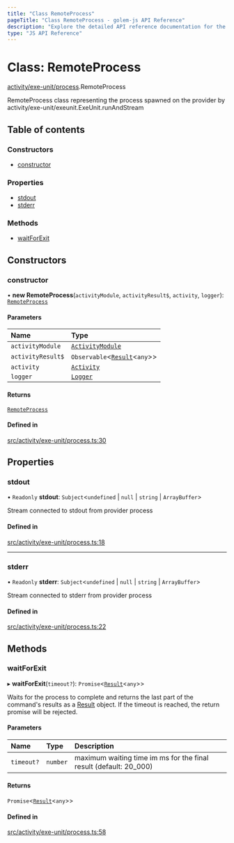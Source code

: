```yaml
---
title: "Class RemoteProcess"
pageTitle: "Class RemoteProcess - golem-js API Reference"
description: "Explore the detailed API reference documentation for the Class RemoteProcess within the golem-js SDK for the Golem Network."
type: "JS API Reference"
---
```

# Class: RemoteProcess

[activity/exe-unit/process](../modules/activity_exe_unit_process).RemoteProcess

RemoteProcess class representing the process spawned on the provider by activity/exe-unit/exeunit.ExeUnit.runAndStream

## Table of contents

### Constructors

- [constructor](activity_exe_unit_process.RemoteProcess#constructor)

### Properties

- [stdout](activity_exe_unit_process.RemoteProcess#stdout)
- [stderr](activity_exe_unit_process.RemoteProcess#stderr)

### Methods

- [waitForExit](activity_exe_unit_process.RemoteProcess#waitforexit)

## Constructors

### constructor

• **new RemoteProcess**(`activityModule`, `activityResult$`, `activity`, `logger`): [`RemoteProcess`](activity_exe_unit_process.RemoteProcess)

#### Parameters

| Name | Type |
| :------ | :------ |
| `activityModule` | [`ActivityModule`](../interfaces/activity_activity_module.ActivityModule) |
| `activityResult$` | `Observable`\<[`Result`](activity_results.Result)\<`any`\>\> |
| `activity` | [`Activity`](activity_activity.Activity) |
| `logger` | [`Logger`](../interfaces/shared_utils_logger_logger.Logger) |

#### Returns

[`RemoteProcess`](activity_exe_unit_process.RemoteProcess)

#### Defined in

[src/activity/exe-unit/process.ts:30](https://github.com/golemfactory/golem-js/blob/ed1cf1df/src/activity/exe-unit/process.ts#L30)

## Properties

### stdout

• `Readonly` **stdout**: `Subject`\<`undefined` \| ``null`` \| `string` \| `ArrayBuffer`\>

Stream connected to stdout from provider process

#### Defined in

[src/activity/exe-unit/process.ts:18](https://github.com/golemfactory/golem-js/blob/ed1cf1df/src/activity/exe-unit/process.ts#L18)

___

### stderr

• `Readonly` **stderr**: `Subject`\<`undefined` \| ``null`` \| `string` \| `ArrayBuffer`\>

Stream connected to stderr from provider process

#### Defined in

[src/activity/exe-unit/process.ts:22](https://github.com/golemfactory/golem-js/blob/ed1cf1df/src/activity/exe-unit/process.ts#L22)

## Methods

### waitForExit

▸ **waitForExit**(`timeout?`): `Promise`\<[`Result`](activity_results.Result)\<`any`\>\>

Waits for the process to complete and returns the last part of the command's results as a [Result](activity_results.Result) object.
If the timeout is reached, the return promise will be rejected.

#### Parameters

| Name | Type | Description |
| :------ | :------ | :------ |
| `timeout?` | `number` | maximum waiting time im ms for the final result (default: 20_000) |

#### Returns

`Promise`\<[`Result`](activity_results.Result)\<`any`\>\>

#### Defined in

[src/activity/exe-unit/process.ts:58](https://github.com/golemfactory/golem-js/blob/ed1cf1df/src/activity/exe-unit/process.ts#L58)
